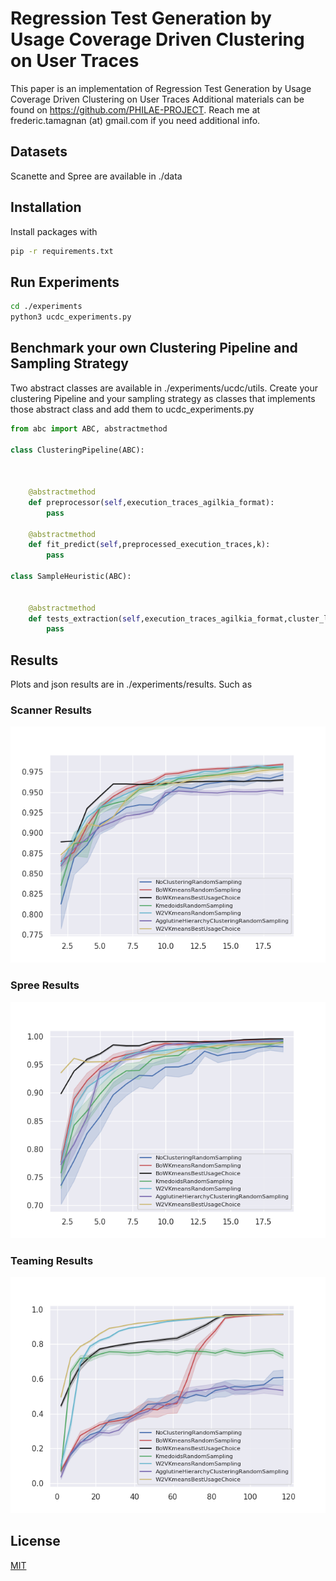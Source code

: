 # Regression Test Generation by Usage Coverage Driven Clustering on User Traces

This paper is an implementation of Regression Test Generation by Usage Coverage
Driven Clustering on User Traces
Additional materials can be found on https://github.com/PHILAE-PROJECT.
Reach me at frederic.tamagnan (at) gmail.com if you need additional info.
## Datasets
Scanette and Spree are available in ./data

## Installation
Install packages with
```bash
pip -r requirements.txt
```
## Run Experiments
```bash
cd ./experiments
python3 ucdc_experiments.py
```

## Benchmark your own Clustering Pipeline and Sampling Strategy
Two abstract classes are available in ./experiments/ucdc/utils. Create your clustering Pipeline and your sampling strategy as classes that implements those abstract class and add them to ucdc_experiments.py
```python
from abc import ABC, abstractmethod

class ClusteringPipeline(ABC):

    

    @abstractmethod
    def preprocessor(self,execution_traces_agilkia_format):
        pass
    
    @abstractmethod
    def fit_predict(self,preprocessed_execution_traces,k):
        pass

class SampleHeuristic(ABC):


    @abstractmethod
    def tests_extraction(self,execution_traces_agilkia_format,cluster_labels):
        pass
```
## Results
Plots and json results are in ./experiments/results.
Such as
### Scanner Results
![Scanner results](https://github.com/frederictamagnan/AIST2023UCDC/blob/main/experiments/results/fig/experiments_scanette_100043-steps_final_2.png)
### Spree Results
![Spree results](https://github.com/frederictamagnan/AIST2023UCDC/blob/main/experiments/results/fig/experiments_spree_5000_session_wo_responses_agilkia_final_2.png)
### Teaming Results
![Teaming results](https://github.com/frederictamagnan/AIST2023UCDC/blob/main/experiments/results/fig/experiments_teaming_execution_final_2.png)
## License

[MIT](https://choosealicense.com/licenses/mit/)